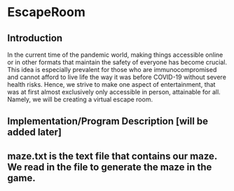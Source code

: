 # EscapeRoom

## Introduction
In the current time of the pandemic world, making things accessible online or in other
formats that maintain the safety of everyone has become crucial. This idea is especially prevalent
for those who are immunocompromised and cannot afford to live life the way it was before
COVID-19 without severe health risks. Hence, we strive to make one aspect of entertainment,
that was at first almost exclusively only accessible in person, attainable for all. Namely, we will
be creating a virtual escape room. 

## Implementation/Program Description [will be added later]

## maze.txt is the text file that contains our maze. We read in the file to generate the maze in the game. 